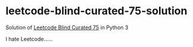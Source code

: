 # leetcode-blind-curated-75-solution
Solution of [Leetcode Blind Curated 75](https://leetcode.com/list/xoqag3yj/) in Python 3

I hate Leetcode......
